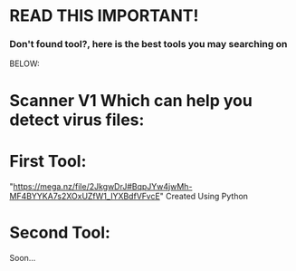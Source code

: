# READ THIS IMPORTANT!
### Don't found tool?, here is the best tools you may searching on

BELOW:


# Scanner V1 Which can help you detect virus files:

# First Tool:
"https://mega.nz/file/2JkgwDrJ#BqpJYw4jwMh-MF4BYYKA7s2XOxUZfW1_IYXBdfVFvcE"
 Created Using Python



# Second Tool:
Soon...
